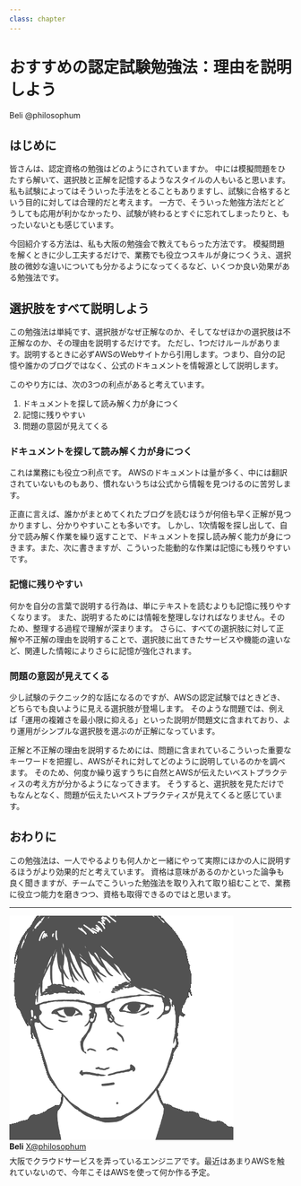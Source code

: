 ```yaml
---
class: chapter
---
```


# おすすめの認定試験勉強法：理由を説明しよう

<div class="flush-right">Beli @philosophum</div>

## はじめに

皆さんは、認定資格の勉強はどのようにされていますか。
中には模擬問題をひたすら解いて、選択肢と正解を記憶するようなスタイルの人もいると思います。
私も試験によってはそういった手法をとることもありますし、試験に合格するという目的に対しては合理的だと考えます。
一方で、そういった勉強方法だとどうしても応用が利かなかったり、試験が終わるとすぐに忘れてしまったりと、もったいないとも感じています。

今回紹介する方法は、私も大阪の勉強会で教えてもらった方法です。
模擬問題を解くときに少し工夫するだけで、業務でも役立つスキルが身につくうえ、選択肢の微妙な違いについても分かるようになってくるなど、いくつか良い効果がある勉強法です。

## 選択肢をすべて説明しよう

この勉強法は単純です、選択肢がなぜ正解なのか、そしてなぜほかの選択肢は不正解なのか、その理由を説明するだけです。
ただし、1つだけルールがあります。説明するときに必ずAWSのWebサイトから引用します。つまり、自分の記憶や誰かのブログではなく、公式のドキュメントを情報源として説明します。

このやり方には、次の3つの利点があると考えています。

1. ドキュメントを探して読み解く力が身につく
2. 記憶に残りやすい
3. 問題の意図が見えてくる

### ドキュメントを探して読み解く力が身につく

これは業務にも役立つ利点です。
AWSのドキュメントは量が多く、中には翻訳されていないものもあり、慣れないうちは公式から情報を見つけるのに苦労します。

正直に言えば、誰かがまとめてくれたブログを読むほうが何倍も早く正解が見つかりますし、分かりやすいことも多いです。
しかし、1次情報を探し出して、自分で読み解く作業を繰り返すことで、ドキュメントを探し読み解く能力が身につきます。また、次に書きますが、こういった能動的な作業は記憶にも残りやすいです。

### 記憶に残りやすい

何かを自分の言葉で説明する行為は、単にテキストを読むよりも記憶に残りやすくなります。
また、説明するためには情報を整理しなければなりません。そのため、整理する過程で理解が深まります。
さらに、すべての選択肢に対して正解や不正解の理由を説明することで、選択肢に出てきたサービスや機能の違いなど、関連した情報によりさらに記憶が強化されます。

### 問題の意図が見えてくる

少し試験のテクニック的な話になるのですが、AWSの認定試験ではときどき、どちらでも良いように見える選択肢が登場します。
そのような問題では、例えば「運用の複雑さを最小限に抑える」といった説明が問題文に含まれており、より運用がシンプルな選択肢を選ぶのが正解になっています。

正解と不正解の理由を説明するためには、問題に含まれているこういった重要なキーワードを把握し、AWSがそれに対してどのように説明しているのかを調べます。
そのため、何度か繰り返すうちに自然とAWSが伝えたいベストプラクティスの考え方が分かるようになってきます。
そうすると、選択肢を見ただけでもなんとなく、問題が伝えたいベストプラクティスが見えてくると感じています。

## おわりに

この勉強法は、一人でやるよりも何人かと一緒にやって実際にほかの人に説明するほうがより効果的だと考えています。
資格は意味があるのかといった論争も良く聞きますが、チームでこういった勉強法を取り入れて取り組むことで、業務に役立つ能力を磨きつつ、資格も取得できるのではと思います。

---

<div class="author-profile">
    <img src="images/beli.png">
    <div>
        <div>
            <b>Beli</b>
            <a href="https://x.com/philosophum">X@philosophum</a>
        </div>
    </div>
</div>
<p style="margin-top: 0.5em; margin-bottom: 2em;">
大阪でクラウドサービスを弄っているエンジニアです。最近はあまりAWSを触れていないので、今年こそはAWSを使って何か作る予定。
</p>

